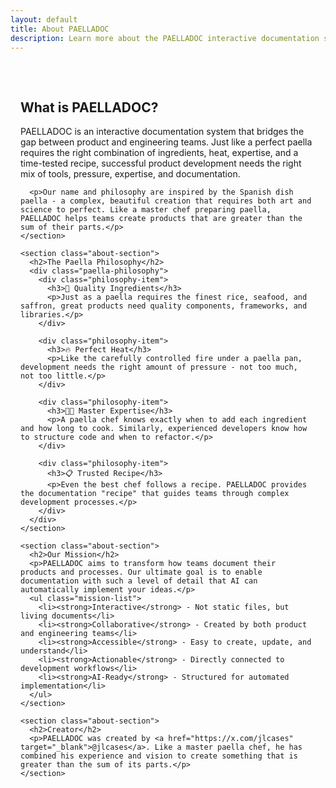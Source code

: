 ```yaml
---
layout: default
title: About PAELLADOC
description: Learn more about the PAELLADOC interactive documentation system
---
```


<div class="about-container">
  <div class="about-content">
    <section class="about-section">
      <h2>What is PAELLADOC?</h2>
      <p>PAELLADOC is an interactive documentation system that bridges the gap between product and engineering teams. Just like a perfect paella requires the right combination of ingredients, heat, expertise, and a time-tested recipe, successful product development needs the right mix of tools, pressure, expertise, and documentation.</p>
      
      <p>Our name and philosophy are inspired by the Spanish dish paella - a complex, beautiful creation that requires both art and science to perfect. Like a master chef preparing paella, PAELLADOC helps teams create products that are greater than the sum of their parts.</p>
    </section>

    <section class="about-section">
      <h2>The Paella Philosophy</h2>
      <div class="paella-philosophy">
        <div class="philosophy-item">
          <h3>🍚 Quality Ingredients</h3>
          <p>Just as a paella requires the finest rice, seafood, and saffron, great products need quality components, frameworks, and libraries.</p>
        </div>
        
        <div class="philosophy-item">
          <h3>🔥 Perfect Heat</h3>
          <p>Like the carefully controlled fire under a paella pan, development needs the right amount of pressure - not too much, not too little.</p>
        </div>
        
        <div class="philosophy-item">
          <h3>👨‍🍳 Master Expertise</h3>
          <p>A paella chef knows exactly when to add each ingredient and how long to cook. Similarly, experienced developers know how to structure code and when to refactor.</p>
        </div>
        
        <div class="philosophy-item">
          <h3>📋 Trusted Recipe</h3>
          <p>Even the best chef follows a recipe. PAELLADOC provides the documentation "recipe" that guides teams through complex development processes.</p>
        </div>
      </div>
    </section>

    <section class="about-section">
      <h2>Our Mission</h2>
      <p>PAELLADOC aims to transform how teams document their products and processes. Our ultimate goal is to enable documentation with such a level of detail that AI can automatically implement your ideas.</p>
      <ul class="mission-list">
        <li><strong>Interactive</strong> - Not static files, but living documents</li>
        <li><strong>Collaborative</strong> - Created by both product and engineering teams</li>
        <li><strong>Accessible</strong> - Easy to create, update, and understand</li>
        <li><strong>Actionable</strong> - Directly connected to development workflows</li>
        <li><strong>AI-Ready</strong> - Structured for automated implementation</li>
      </ul>
    </section>

    <section class="about-section">
      <h2>Creator</h2>
      <p>PAELLADOC was created by <a href="https://x.com/jlcases" target="_blank">@jlcases</a>. Like a master paella chef, he has combined his experience and vision to create something that is greater than the sum of its parts.</p>
    </section>
  </div>
</div>

<style>
  .about-container {
    max-width: 900px;
    margin: 0 auto;
    padding: 2rem 1rem;
  }
  
  .paella-icon {
    font-size: 6rem;
    margin-bottom: 1rem;
    animation: steam 3s ease-in-out infinite;
  }
  
  @keyframes steam {
    0% { transform: translateY(0) rotate(0deg); }
    50% { transform: translateY(-10px) rotate(5deg); }
    100% { transform: translateY(0) rotate(0deg); }
  }
  
  .about-section {
    margin-bottom: 3rem;
  }
  
  .paella-philosophy {
    display: grid;
    grid-template-columns: repeat(auto-fill, minmax(250px, 1fr));
    gap: 2rem;
    margin-top: 1.5rem;
  }
  
  .philosophy-item {
    background-color: var(--gray-50);
    border-radius: var(--border-radius-md);
    padding: 1.5rem;
    box-shadow: var(--shadow-sm);
    transition: transform 0.3s ease, box-shadow 0.3s ease;
  }
  
  .philosophy-item:hover {
    transform: translateY(-5px);
    box-shadow: var(--shadow-md);
  }
  
  .philosophy-item h3 {
    color: var(--paella-orange);
    margin-top: 0;
    margin-bottom: 1rem;
  }
  
  .mission-list {
    list-style-type: none;
    padding-left: 0;
  }
  
  .mission-list li {
    padding: 0.75rem 0;
    border-bottom: 1px solid var(--gray-200);
  }
  
  .mission-list li:last-child {
    border-bottom: none;
  }
  
  @media (max-width: 768px) {
    .paella-philosophy {
      grid-template-columns: 1fr;
    }
  }
</style> 